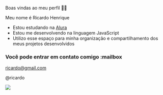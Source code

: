 Boas vindas ao meu perfil 💙💙

Meu nome é Ricardo Henrique

- Estou estudando na [Alura](https://www.alura.com.br)
- Estou me desenvolvendo na linguagem JavaScript
- Utilizo esse espaço para minha organização e compartilhamento dos meus projetos desenvolvidos

### Você pode entrar em contato comigo :mailbox

ricardo@gmail.com

@ricardo

![](https://media1.tenor.com/m/D98SrcyH-fYAAAAd/fnaf-purple-guy-peepaw.gif)
